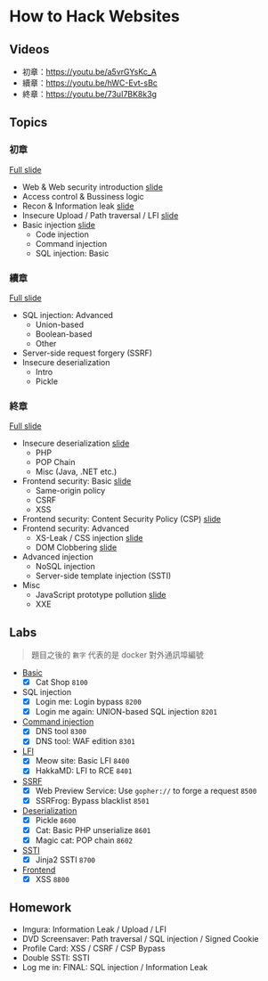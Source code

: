 # How to Hack Websites

## Videos

- 初章：https://youtu.be/a5vrGYsKc_A
- 續章：https://youtu.be/hWC-Evt-sBc
- 終章：https://youtu.be/73uI7BK8k3g

## Topics

### 初章

[Full slide](slides/week/week1.pdf)

- Web & Web security introduction [slide](slides/topic/Web%20Basic.pdf)
- Access control & Bussiness logic 
- Recon & Information leak [slide](slides/topic/Recon%20&%20Info%20leak.pdf)
- Insecure Upload / Path traversal / LFI [slide](slides/topic/Upload%20&%20LFI.pdf)
- Basic injection [slide](slides/topic/Basic%20Injection%20(Code,%20Command,%20SQL).pdf)
  - Code injection
  - Command injection
  - SQL injection: Basic


### 續章

[Full slide](slides/week/week2.pdf)

- SQL injection: Advanced
  - Union-based
  - Boolean-based
  - Other
- Server-side request forgery (SSRF)
- Insecure deserialization
  - Intro
  - Pickle

### 終章

[Full slide](slides/week/week3.pdf)

- Insecure deserialization [slide](slides/topic/Deserialization.pdf)
  - PHP
  - POP Chain
  - Misc (Java, .NET etc.)
- Frontend security: Basic [slide](slides/topic/Fronted%20Security%20Basic%20(XSS,%20CSRF%20etc.).pdf)
  - Same-origin policy
  - CSRF
  - XSS
- Frontend security: Content Security Policy (CSP) [slide](slides/topic/Frontend%20Security%20Content%20Security%20Policy.pdf)
- Frontend security: Advanced 
  - XS-Leak / CSS injection [slide](slides/topic/Frontend%20Security%20Side%20Channel.pdf)
  - DOM Clobbering [slide](slides/topic/Frontend%20Security%20DOM%20Clobbering.pdf)
- Advanced injection
  - NoSQL injection
  - Server-side template injection (SSTI)
- Misc
  - JavaScript prototype pollution [slide](slides/topic/JavaScript%20Prototype%20Pollution.pdf)
  - XXE


## Labs

> 題目之後的 `數字` 代表的是 docker 對外通訊埠編號

- [Basic](lab/logic-vulns/)
  - [x] Cat Shop `8100`
- SQL injection
  - [x] Login me: Login bypass `8200`
  - [x] Login me again: UNION-based SQL injection `8201`
- [Command injection](lab/cmd-injection/)
  - [x] DNS tool `8300`
  - [x] DNS tool: WAF edition `8301`
- [LFI](lab/lfi/)
  - [x] Meow site: Basic LFI `8400`
  - [x] HakkaMD: LFI to RCE `8401`
- [SSRF](lab/ssrf/)
  - [x] Web Preview Service: Use `gopher://` to forge a request `8500`
  - [x] SSRFrog: Bypass blacklist `8501`
- [Deserialization](lab/deserialization/)
  - [x] Pickle `8600`
  - [x] Cat: Basic PHP unserialize `8601`
  - [x] Magic cat: POP chain `8602`
- [SSTI](lab/ssti/)
  - [x] Jinja2 SSTI `8700`
- [Frontend](lab/frontend/)
  - [x] XSS `8800`

## Homework

- Imgura: Information Leak / Upload / LFI
- DVD Screensaver: Path traversal / SQL injection / Signed Cookie
- Profile Card: XSS / CSRF / CSP Bypass
- Double SSTI: SSTI
- Log me in: FINAL: SQL injection / Information Leak


